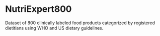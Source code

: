 # NutriExpert800
Dataset of 800 clinically labeled food products categorized by registered dietitians using WHO and US dietary guidelines.
